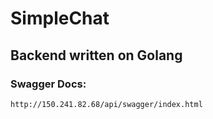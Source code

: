 # SimpleChat

## Backend written on Golang

### Swagger Docs:
```text
http://150.241.82.68/api/swagger/index.html
```
